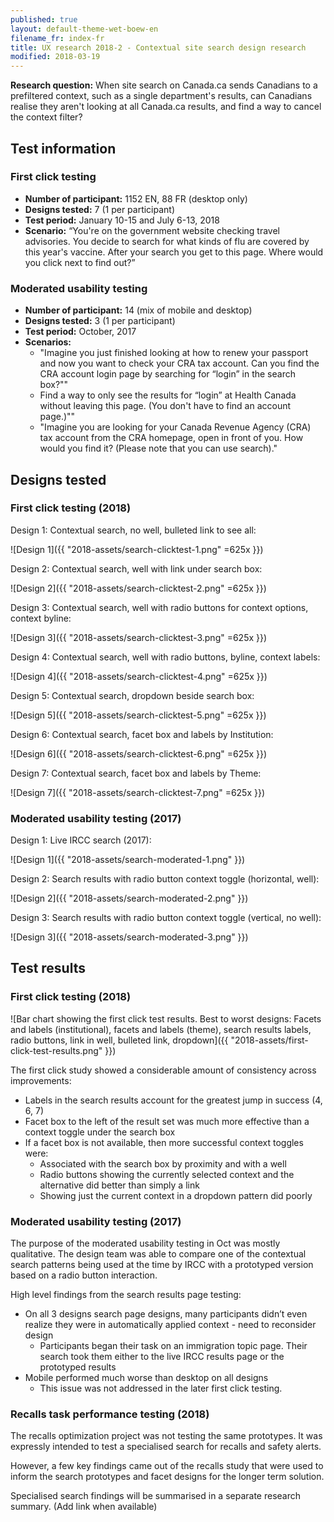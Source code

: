```yaml
---
published: true
layout: default-theme-wet-boew-en
filename_fr: index-fr
title: UX research 2018-2 - Contextual site search design research
modified: 2018-03-19
---
```


**Research question:** When site search on Canada.ca sends Canadians to a prefiltered context, such as a single department's results, can Canadians realise they aren't looking at all Canada.ca results, and find a way to cancel the context filter?

## Test information

### First click testing
* **Number of participant:** 1152 EN, 88 FR (desktop only)
* **Designs tested:** 7 (1 per participant)
* **Test period:** January 10-15 and July 6-13, 2018
* **Scenario:** “You're on the government website checking travel advisories. You decide to search for what kinds of flu are covered by this year's vaccine. After your search you get to this page. Where would you click next to find out?”

### Moderated usability testing
* **Number of participant:** 14 (mix of mobile and desktop)
* **Designs tested:** 3 (1 per participant)
* **Test period:** October, 2017
* **Scenarios:**
	* "Imagine you just finished looking at how to renew your passport and now you want to check your CRA tax account. Can you find the CRA account login page by searching for “login” in the search box?""
	* Find a way to only see the results for “login” at Health Canada without leaving this page. (You don't have to find an account page.)""
	* "Imagine you are looking for your Canada Revenue Agency (CRA) tax account from the CRA homepage, open in front of you. How would you find it? (Please note that you can use search)."

## Designs tested

### First click testing (2018)

Design 1: Contextual search, no well, bulleted link to see all:

![Design 1]({{ "2018-assets/search-clicktest-1.png" =625x }})

Design 2: Contextual search, well with link under search box:

![Design 2]({{ "2018-assets/search-clicktest-2.png" =625x }})

Design 3: Contextual search, well with radio buttons for context options, context byline:

![Design 3]({{ "2018-assets/search-clicktest-3.png" =625x }})

Design 4: Contextual search, well with radio buttons, byline, context labels:

![Design 4]({{ "2018-assets/search-clicktest-4.png" =625x }})

Design 5: Contextual search, dropdown beside search box:

![Design 5]({{ "2018-assets/search-clicktest-5.png" =625x }})

Design 6: Contextual search, facet box and labels by Institution:

![Design 6]({{ "2018-assets/search-clicktest-6.png" =625x }})

Design 7: Contextual search, facet box and labels by Theme:

![Design 7]({{ "2018-assets/search-clicktest-7.png" =625x }})

### Moderated usability testing (2017)

Design 1: Live IRCC search (2017):

![Design 1]({{ "2018-assets/search-moderated-1.png" }})

Design 2: Search results with radio button context toggle (horizontal, well):

![Design 2]({{ "2018-assets/search-moderated-2.png" }})

Design 3: Search results with radio button context toggle (vertical, no well):

![Design 3]({{ "2018-assets/search-moderated-3.png" }})

## Test results

### First click testing (2018)

![Bar chart showing the first click test results. Best to worst designs: Facets and labels (institutional), facets and labels (theme), search results labels, radio buttons, link in well, bulleted link, dropdown]({{ "2018-assets/first-click-test-results.png" }})

The first click study showed a considerable amount of consistency across improvements:
* Labels in the search results account for the greatest jump in success (4, 6, 7)
* Facet box to the left of the result set was much more effective than a context toggle under the search box
* If a facet box is not available, then more successful context toggles were:
  * Associated with the search box by proximity and with a well
  * Radio buttons showing the currently selected context and the alternative did better than simply a link
  * Showing just the current context in a dropdown pattern did poorly

### Moderated usability testing (2017)

The purpose of the moderated usability testing in Oct was mostly qualitative. The design team was able to compare one of the contextual search patterns being used at the time by IRCC with a prototyped version based on a radio button interaction.

High level findings from the search results page testing:
* On all 3 designs search page designs, many participants didn’t even realize they were in automatically applied context  - need to reconsider design
  * Participants began their task on an immigration topic page. Their search took them either to the live IRCC results page or the prototyped results
* Mobile performed much worse than desktop on all designs
  * This issue was not addressed in the later first click testing.

### Recalls task performance testing (2018)

The recalls optimization project was not testing the same prototypes. It was expressly intended to test a specialised search for recalls and safety alerts.

However, a few key findings came out of the recalls study that were used to inform the search prototypes and facet designs for the longer term solution.

Specialised search findings will be summarised in a separate research summary. (Add link when available)

